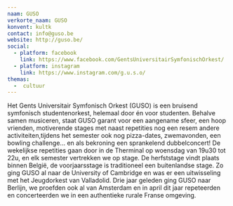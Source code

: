 ```yaml
---
naam: GUSO
verkorte_naam: GUSO
konvent: kultk
contact: info@guso.be
website: http://guso.be/
social:
  - platform: facebook
    link: https://www.facebook.com/GentsUniversitairSymfonischOrkest/
  - platform: instagram
    link: https://www.instagram.com/g.u.s.o/
themas:
  -  cultuur
---
```


Het Gents Universitair Symfonisch Orkest (GUSO) is een bruisend symfonisch studentenorkest, helemaal door én voor studenten. Behalve samen musiceren, staat GUSO garant voor een aangename sfeer, een hoop vrienden, motiverende stages met naast repetities nog een resem andere activiteiten,tijdens het semester ook nog pizza-dates, zwemavonden, een bowling challenge... en als bekroning een sprankelend dubbelconcert! De wekelijkse repetities gaan door in de Therminal op woensdag van 19u30 tot 22u, en elk semester vertrekken we op stage. De herfststage vindt plaats binnen België, de voorjaarsstage is traditioneel een buitenlandse stage. Zo ging GUSO al naar de University of Cambridge en was er een uitwisseling met het Jeugdorkest van Valladolid. Drie jaar geleden ging GUSO naar Berlijn, we proefden ook al van Amsterdam en in april dit jaar repeteerden en concerteerden we in een authentieke rurale Franse omgeving.
